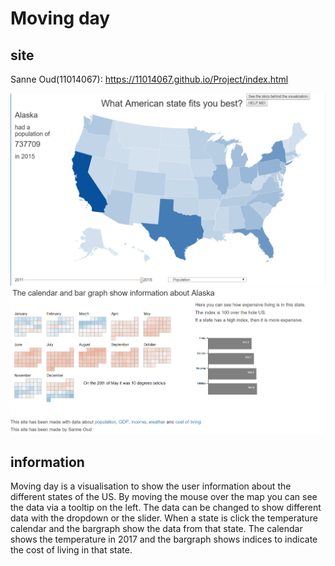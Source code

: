 # Moving day 
## site
Sanne Oud(11014067): https://11014067.github.io/Project/index.html

![](doc/site1.png)
![](doc/site2.png)

## information
Moving day is a visualisation to show the user information about the different states of the US. 
By moving the mouse over the map you can see the data via a tooltip on the left. 
The data can be changed to show different data with the dropdown or the slider.
When a state is click the temperature calendar and the bargraph show the data from that state.
The calendar shows the temperature in 2017 and the bargraph shows indices to indicate the cost of living in that state.
